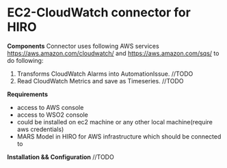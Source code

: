 # EC2-CloudWatch connector for HIRO

**Components**
Connector uses following AWS services https://aws.amazon.com/cloudwatch/ and https://aws.amazon.com/sqs/ to do following:
1. Transforms CloudWatch Alarms into AutomationIssue.
    //TODO
2. Read CloudWatch Metrics and save as Timeseries.
    //TODO

**Requirements**
- access to AWS console
- access to WSO2 console
- could be installed on ec2 machine or any other local machine(require aws credentials)
- MARS Model in HIRO for AWS infrastructure which should be connected to

**Installation && Configuration**
//TODO
